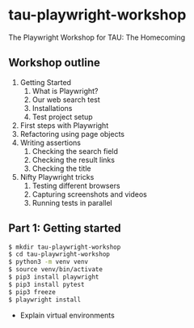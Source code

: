# tau-playwright-workshop

The Playwright Workshop for TAU: The Homecoming


## Workshop outline

1. Getting Started
   1. What is Playwright?
   2. Our web search test
   3. Installations
   4. Test project setup
2. First steps with Playwright
3. Refactoring using page objects
4. Writing assertions
   1. Checking the search field
   2. Checking the result links
   3. Checking the title
5. Nifty Playwright tricks
   1. Testing different browsers
   2. Capturing screenshots and videos
   3. Running tests in parallel


## Part 1: Getting started

```bash
$ mkdir tau-playwright-workshop
$ cd tau-playwright-workshop
$ python3 -m venv venv
$ source venv/bin/activate
$ pip3 install playwright
$ pip3 install pytest
$ pip3 freeze
$ playwright install
```

* Explain virtual environments


